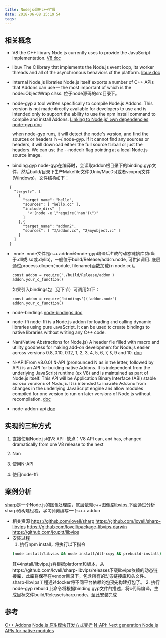 ```yaml
---
title: Nodejs调用c++扩展
date: 2018-06-08 15:19:54
tags:
---
```

## 相关概念
* V8
  the C++ library Node.js currently uses to provide the JavaScript implementation. [V8 doc](https://v8docs.nodesource.com/)

* libuv
  The C library that implements the Node.js event loop, its worker threads and all of the asynchronous behaviors of the platform. [libuv doc](https://github.com/libuv/libuv)

* Internal Node.js libraries
  Node.js itself exports a number of C++ APIs that Addons can use — the most important of which is the node::ObjectWrap class. 位于node源码的src目录下。

* node-gyp
  a tool written specifically to compile Node.js Addons. This version is not made directly available for developers to use and is intended only to support the ability to use the npm install command to compile and install Addons.
  [Linking to Node.js' own dependencies](https://nodejs.org/api/addons.html#addons_linking_to_node_js_own_dependencies)
  [node-gyp doc](https://github.com/nodejs/node-gyp#installation)

  when node-gyp runs, it will detect the node's version, and find the sources or headers in ~/.node-gyp. If it cannot find any sources or headers, it will download  either the full source tarball or just the headers. We can use the --nodedir flag pointing at a local Node.js source image.

* binding.gyp
  node-gyp在编译时，会读取addon根目录下的binding.gyp文件，然后build/目录下生产Makefile文件(Unix/MacOs)或者vcxproj文件(Windows)，文件结构如下：
```
  {
    "targets": [
      {
        "target_name": "hello",
        "sources": [ "hello.cc" ],
        "include_dirs": [
          "<!(node -e \"require('nan')\")"
        ]
      },{
        "target_name": "addon2",
        "sources": [ "2/addon.cc", "2/myobject.cc" ]
      }
    ]
  }
```

* .node
  .node文件是c++ addon经node-gyp编译后生成的动态链接库(相当于.dll或.so或.dylib)，一般位于build/Release/addon.node, 可供js调用. 底层通过process.dlopen(module, filename)函数加载(in node.cc)。
  ```
  const addon = require('./build/Release/addon')
  addon.your_c_function()
  ```
  如果引入bindings包（见下节）可调用如下：
  ```
  const addon = require('bindings')('addon.node')
  addon.your_c_function()
  ```

* node-bindings
  [node-bindings doc](https://github.com/TooTallNate/node-bindings)

* node-ffi
  node-ffi is a Node.js addon for loading and calling dynamic libraries using pure JavaScript. It can be used to create bindings to native libraries without writing any C++ code.

* Nan(Native Abstractions for Node.js)
  A header file filled with macro and utility goodness for making add-on development for Node.js easier across versions 0.8, 0.10, 0.12, 1, 2, 3, 4, 5, 6, 7, 8, 9 and 10.
  [doc](https://github.com/nodejs/nan)

* N-API(From v8.0.0)
  N-API (pronounced N as in the letter, followed by API) is an API for building native Addons. It is independent from the underlying JavaScript runtime (ex V8) and is maintained as part of Node.js itself. This API will be Application Binary Interface (ABI) stable across versions of Node.js. It is intended to insulate Addons from changes in the underlying JavaScript engine and allow modules compiled for one version to run on later versions of Node.js without recompilation.
  [doc](https://nodejs.org/api/n-api.html)

* node-addon-api
  [doc](https://github.com/nodejs/node-addon-api)

## 实现的三种方式
  1. 直接使用Node.js和V8 API
    -缺点：V8 API can, and has, changed dramatically from one V8 release to the next

  2. Nan

  3. 使用N-API

  4. 使用node-ffi

## 案例分析
  [sharp](https://github.com/lovell/sharp)是一个Node.js的图像处理库，底层依赖c++图像库[libvips](https://github.com/jcupitt/libvips),下面通过分析sharp的构建过程，学习如何编写一个c++ addon

  * 相关资源
    https://github.com/lovell/sharp
    https://github.com/lovell/sharp-libvips
    https://github.com/lovell/package-libvips-darwin
    https://github.com/jcupitt/libvips
  * 安装过程
    1. 执行npm install，将执行以下指令
    ```bash
    (node install/libvips && node install/dll-copy && prebuild-install) || (node-gyp rebuild && node install/dll-copy)
    ```
    其中install/libvips.js将根据platform和版本，从https://github.com/lovell/sharp-libvips/releases下载libvips依赖的动态链接库，此库将保存在vendor目录下，包含所有的动态链接库和头文件。sharp-libvips工程通过docker将不同平台依赖的包预先构建打包了。
    2. 执行node-gyp rebuild
    此命令将根据binding.gyp文件的描述，将c代码编译，生成目标文件build/Release/sharp.node。至此安装完成
  

## 参考
  [C++ Addons](https://nodejs.org/api/addons.html)
  [Node.js 原生模块开发方式变迁](https://cnodejs.org/topic/5957626dacfce9295ba072e0)
  [N-API: Next generation Node.js APIs for native modules](https://medium.com/the-node-js-collection/n-api-next-generation-node-js-apis-for-native-modules-169af5235b06)